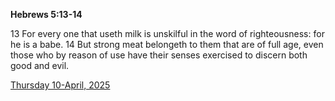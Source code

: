 **Hebrews 5:13-14**

13 For every one that useth milk is unskilful in the word of righteousness: for he is a babe. 14 But strong meat belongeth to them that are of full age, even those who by reason of use have their senses exercised to discern both good and evil. 

[Thursday 10-April, 2025](https://getbible.life/kjv/Hebrews/5/13-14)
